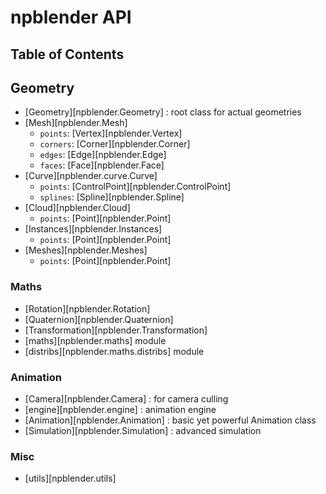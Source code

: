 # npblender API

## Table of Contents

## Geometry
- [Geometry][npblender.Geometry] : root class for actual geometries
- [Mesh][npblender.Mesh]
    - `points`: [Vertex][npblender.Vertex]
    - `corners`: [Corner][npblender.Corner]
    - `edges`: [Edge][npblender.Edge]
    - `faces`: [Face][npblender.Face]
- [Curve][npblender.curve.Curve]
    - `points`: [ControlPoint][npblender.ControlPoint]
    - `splines`: [Spline][npblender.Spline]
- [Cloud][npblender.Cloud]
    - `points`: [Point][npblender.Point]
- [Instances][npblender.Instances]
    - `points`: [Point][npblender.Point]
- [Meshes][npblender.Meshes]
    - `points`: [Point][npblender.Point]

### Maths
- [Rotation][npblender.Rotation]
- [Quaternion][npblender.Quaternion]
- [Transformation][npblender.Transformation]
- [maths][npblender.maths] module
- [distribs][npblender.maths.distribs] module

### Animation
- [Camera][npblender.Camera] : for camera culling
- [engine][npblender.engine] : animation engine
- [Animation][npblender.Animation] : basic yet powerful Animation class
- [Simulation][npblender.Simulation] : advanced simulation

### Misc
- [utils][npblender.utils]

